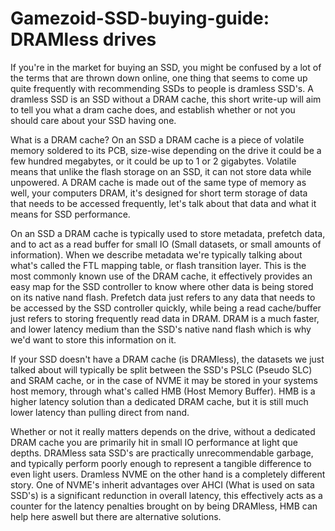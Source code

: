 # Gamezoid-SSD-buying-guide: DRAMless drives
If you're in the market for buying an SSD, you might be confused by a lot of the terms that are thrown down online, one thing that seems to come up quite frequently with recommending SSDs to people is dramless SSD's. A dramless SSD is an SSD without a DRAM cache, this short write-up will aim to tell you what a dram cache does, and establish whether or not you should care about your SSD having one.

What is a DRAM cache? On an SSD a DRAM cache is a piece of volatile memory soldered to its PCB, size-wise depending on the drive it could be a few hundred megabytes, or it could be up to 1 or 2 gigabytes. Volatile means that unlike the flash storage on an SSD, it can not store data while unpowered. A DRAM cache is made out of the same type of memory as well, your computers DRAM, it's designed for short term storage of data that needs to be accessed frequently, let's talk about that data and what it means for SSD performance.

On an SSD a DRAM cache is typically used to store metadata, prefetch data, and to act as a read buffer for small IO (Small datasets, or small amounts of information). When we describe metadata we're typically talking about what's called the FTL mapping table, or flash transition layer. This is the most commonly known use of the DRAM cache, it effectively provides an easy map for the SSD controller to know where other data is being stored on its native nand flash. Prefetch data just refers to any data that needs to be accessed by the SSD controller quickly, while being a read cache/buffer just refers to storing frequently read data in DRAM. DRAM is a much faster, and lower latency medium than the SSD's native nand flash which is why we'd want to store this information on it.

If your SSD doesn't have a DRAM cache (is DRAMless), the datasets we just talked about will typically be split between the SSD's PSLC (Pseudo SLC) and SRAM cache, or in the case of NVME it may be stored in your systems host memory, through what's called HMB (Host Memory Buffer). HMB is a higher latency solution than a dedicated DRAM cache, but it is still much lower latency than pulling direct from nand.  

Whether or not it really matters depends on the drive, without a dedicated DRAM cache you are primarily hit in small IO performance at light que depths. DRAMless sata SSD's are practically unrecommendable garbage, and typically perform poorly enough to represent a tangible difference to even light users. Dramless NVME on the other hand is a completely different story. One of NVME's inherit advantages over AHCI (What is used on sata SSD's) is a significant redunction in overall latency, this effectively acts as a counter for the latency penalties brought on by being DRAMless, HMB can help here aswell but there are alternative solutions.
